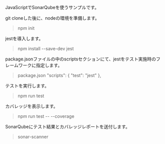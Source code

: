 JavaScriptでSonarQubeを使うサンプルです。

git cloneした後に、nodeの環境を準備します。
> npm init

jestを導入します。
> npm install --save-dev jest

package.jsonファイルの中のscriptsセクションにて、jestをテスト実施時のフレームワークに指定します。
>package.json
>  "scripts": {
>    "test": "jest"
>  },

テストを実行します。
> npm run test

カバレッジを表示します。
> npm run test -- --coverage

SonarQubeにテスト結果とカバレッジレポートを送付します。
> sonar-scanner
